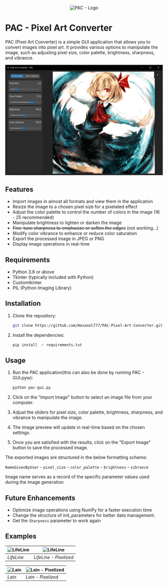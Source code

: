 <p align="center">
  <img src="https://github.com/Hexanol777/PAC-Pixel-Art-Converter/blob/main/lantern.ico" alt="PAC - Logo" />
</p>


# PAC - Pixel Art Converter

PAC (Pixel Art Converter) is a simple GUI application that allows you to convert images into pixel art. It provides various options to manipulate the image, such as adjusting pixel size, color palette, brightness, sharpness, and vibrance.

<p align="center">
  <img src="https://github.com/Hexanol777/PAC-Pixel-Art-Converter/blob/main/READMEmd/PAC%20-%20screenshot.png" alt="PAC - screenshot" />
</p>

## Features

- Import images in almost all formats and view them in the application
- Resize the image to a chosen pixel size for a pixelated effect
- Adjust the color palette to control the number of colors in the image (16 - 25 recommended) 
- Manipulate brightness to lighten or darken the image
- ~~Fine-tune sharpness to emphasize or soften the edges~~ (not working...)
- Modify color vibrance to enhance or reduce color saturation
- Export the processed image in JPEG or PNG
- Display image operations in real-time

## Requirements

- Python 3.6 or above
- Tkinter (typically included with Python)
- Customtkinter
- PIL (Python Imaging Library)

## Installation

1. Clone the repository:

   ```bash
   git clone https://github.com/Hexanol777/PAC-Pixel-Art-Converter.git
2. Install the dependencies:
   ```bash
   pip install -r requirements.txt

## Usage

1. Run the PAC application(this can also be done by running PAC - GUI.pyw):

   ```bash
   python pac-gui.py

2. Click on the "Import Image" button to select an image file from your computer.

3. Adjust the sliders for pixel size, color palette, brightness, sharpness, and vibrance to manipulate the image.

4. The image preview will update in real-time based on the chosen settings.

5. Once you are satisfied with the results, click on the "Export Image" button to save the processed image.

The exported images are structured in the below formatting scheme:

`NameGivenByUser` - `pixel_size` - `color_palette` - `brightness` - `vibrance`

Image name serves as a record of the specific parameter values used during the image generation
## Future Enhancements

- Optimize image operations using NumPy for a faster execution time
- Change the structure of init_parameters for better data management.
- Get the `Sharpness` parameter to work again

## Examples
| ![LifeLine](https://github.com/Hexanol777/PAC-Pixel-Art-Converter/blob/main/input/2.jpg) | ![LifeLine](https://github.com/Hexanol777/PAC-Pixel-Art-Converter/blob/main/output/Lifeline%20-%205%20-%2075%20-%20100%20-%20100.png) |
| --- | --- |
| *LifeLine* | *LifeLine - Pixelized* |


| ![Lain](https://github.com/Hexanol777/PAC-Pixel-Art-Converter/blob/main/input/Lain.jpg) | ![Lain - Pixelized](https://github.com/Hexanol777/PAC-Pixel-Art-Converter/blob/main/output/Lain%20-%205%20-%2025%20-%20100%20-%20121.png) |
| --- | --- |
| *Lain* | *Lain - Pixelized* |



